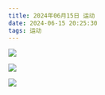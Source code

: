 ```yaml
---
title: 2024年06月15日 运动
date: 2024-06-15 20:25:30
tags: 运动
---
```


<link rel="stylesheet" href="/../css/images.css">

<!-- more -->

<img class="half" src="/../images/exercise/2024-06-15.jpg"></img>

<img class="half" src="/../images/exercise/2024-06-15_拉伸.jpg"></img>

<img class="half" src="/../images/exercise/2024-06-15_腹部.jpg"></img>
